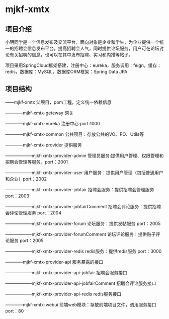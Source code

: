 # mjkf-xmtx
## 项目介绍
小明同学是一个信息发布及交流平台，面向对象是企业和学生，为企业提供一个统一的招聘会信息发布平台，提高招聘会人气，同时提供论坛服务，用户可在论坛讨论有关招聘的信息，也可以在其中发布招聘、实习和内推等帖子。

项目采用SpringCloud框架搭建，注册中心：eureka，服务调用：feign，缓存：redis，数据库：MySQL，数据库ORM框架：Spring Data JPA
## 项目结构
——mjkf-xmtx   父项目，pom工程，定义统一依赖信息

————mjkf-xmtx-geteway   网关

————mjkf-xmtx-eureka    注册中心:port:1000

————mjkf-xmtx-common  公共项目：存放公共的VO、PO、Utils等

————mjkf-xmtx-provider  提供服务

——————mjkf-xmtx-provider-admin  管理员服务:提供用户管理、权限管理和招聘会管理等服务。port：2001

——————mjkf-xmtx-provider-user   用户服务：提供用户管理（包括普通用户和企业）port：2002

——————mjkf-xmtx-provider-jobfair    招聘会服务：提供招聘会管理服务 port：2003

——————mjkf-xmtx-provider-jobfairComment    招聘会评论服务：提供招聘会评论管理服务 port：2004

——————mjkf-xmtx-provider-forum   论坛服务：提供发帖服务 port：2005

——————mjkf-xmtx-provider-forumComment   论坛评论服务：提供贴子评论服务 port：2005

——————mjkf-xmtx-provider-redis   redis服务：提供redis服务 port：3000

————mjkf-xmtx-provider-api  服务暴露的接口

——————mjkf-xmtx-provider-api-jobfair  招聘会服务接口 

——————mjkf-xmtx-provider-api-jobfairComment  招聘会评论服务接口 

——————mjkf-xmtx-provider-api-redis redis服务接口 

————mjkf-xmtx-webui  前端web模块：存放前端项目文件，调用服务接口   port：80


